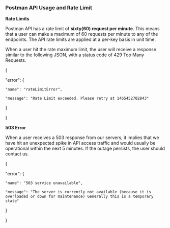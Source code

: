 ### Postman API Usage and Rate Limit

**Rate Limits**

Postman API has a rate limit of **sixty(60) request per minute**. This means that a user can make a maximum of 60 requests per minute to any of the endpoints. The API rate limits are applied at a per-key basis in unit time.

When a user hit the rate maximum limit, the user will receive a response similar to the following JSON, with a status code of 429 Too Many Requests.

{  
  
  "error": {  
  
    "name": "rateLimitError",  
  
    "message": "Rate Limit exceeded. Please retry at 1465452702843"  
  
  }  
  
}

**503 Error**

When a user receives a 503 response from our servers, it implies that we have hit an unexpected spike in API access traffic and would usually be operational within the next 5 minutes. If the outage persists, the user should contact us.

{  
  
  "error": {  
  
    "name": "503 service unavailable",  
  
    "message": "The server is currently not available (because it is overloaded or down for maintenance) Generally this is a temporary state"  
  
  }  
  
}